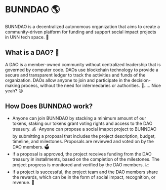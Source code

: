 # BUNNDAO 🌎

BUNNDAO is a decentralized autonomous organization that aims to create a community-driven platform for funding and support social impact projects in UNN tech space. 🙌

## What is a DAO? 🤔

A DAO is a member-owned community without centralized leadership that is governed by computer code. DAOs use blockchain technology to provide a secure and transparent ledger to track the activities and funds of the organization. DAOs allow anyone to join and participate in the decision-making process, without the need for intermedaries or authorities. 💯..... Nice yeah? 😉


## How Does BUNNDAO work? 
- Anyone can join BUNNDAO by stacking a minimum amount of our tokens, staking our tokens grant voting rights and access to the DAO treasury. 💰
-Anyone can propose a social imapct project to BUNNDAO by submitting a proposal that includes the project description, budget, timeline, and milestones. Proposals are reviewed and voted on by the DAO members. 🗳️
- If a proposal is approved, the project receives funding from the DAO treasury in installments, based on the completion of the milestones. The project progress is monitored and verified by the DAO members. 📈
-  If a project is successful, the project team and the DAO members share the rewards, which can be in the form of social impact, recognition, or revenue. 🎁


